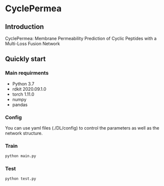 # CyclePermea

## Introduction
CyclePermea: Membrane Permeability Prediction of Cyclic Peptides with a Multi-Loss Fusion Network


## Quickly start
### Main requirments
- Python 3.7
- rdkit 2020.09.1.0
- torch 1.11.0
- numpy
- pandas

### Config
You can use yaml files (./DL/config) to control the parameters as well as the network structure.

### Train
```python
python main.py
```

### Test
```python
python test.py
```


